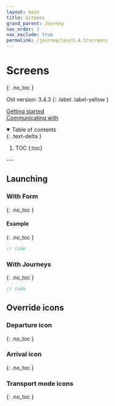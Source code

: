 ```yaml
---
layout: main
title: Screens
grand_parent: Journey
nav_order: 2
nav_exclude: true
permalink: /journey/ios/3.4.3/screens
---
```


# Screens
{: .no_toc }

Old version: 3.4.3
{: .label .label-yellow }

[Getting started](/navitia_sdk_docs/journey/ios/3.4.3/getting-started)<br>
[Communicating with](/navitia_sdk_docs/journey/android/3.4.3/communicating-with)

<details open markdown="block">
  <summary>
    Table of contents
  </summary>
  {: .text-delta }

1. TOC
{:toc}
</details>
---

## Launching


### With Form
{: .no_toc }

#### Example
{: .no_toc }
```swift
// code

```

### With Journeys
{: .no_toc }
```swift
// code

```

## Override icons

### Departure icon
{: .no_toc }

### Arrival icon
{: .no_toc }

### Transport mode icons
{: .no_toc }